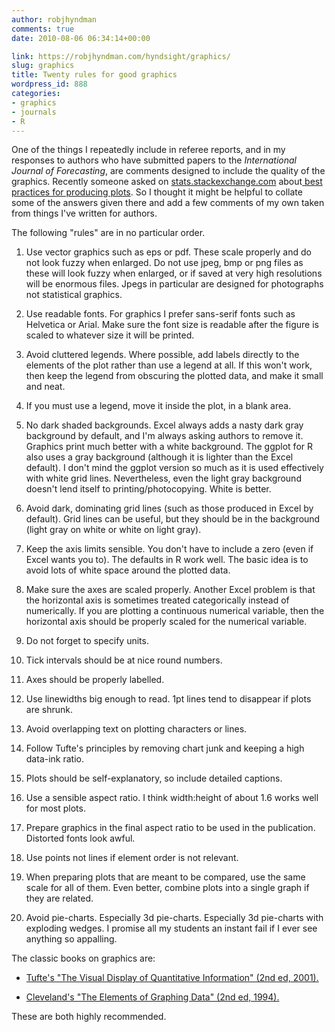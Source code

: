 ```yaml
---
author: robjhyndman
comments: true
date: 2010-08-06 06:34:14+00:00

link: https://robjhyndman.com/hyndsight/graphics/
slug: graphics
title: Twenty rules for good graphics
wordpress_id: 888
categories:
- graphics
- journals
- R
---
```


One of the things I repeatedly include in referee reports, and in my responses to authors who have submitted papers to the _International Journal of Forecasting_, are comments designed to include the quality of the graphics. Recently someone asked on [stats.stackexchange.com](http://stats.stackexchange.com) about[ best practices for producing plots](http://stats.stackexchange.com/questions/396/). So I thought it might be helpful to collate some of the answers given there and add a few comments of my own taken from things I've written for authors.

The following "rules" are in no particular order.




    
  1. Use vector graphics such as eps or pdf. These scale properly and do not look fuzzy when enlarged. Do not use jpeg, bmp or png files as these will look fuzzy when enlarged, or if saved at very high resolutions will be enormous files. Jpegs in particular are designed for photographs not statistical graphics.

    
  2. Use readable fonts. For graphics I prefer sans-serif fonts such as Helvetica or Arial. Make sure the font size is readable after the figure is scaled to whatever size it will be printed.

    
  3. Avoid cluttered legends. Where possible, add labels directly to the elements of the plot rather than use a legend at all. If this won't work, then keep the legend from obscuring the plotted data, and make it small and neat.

    
  4. If you must use a legend, move it inside the plot, in a blank area.

    
  5. No dark shaded backgrounds. Excel always adds a nasty dark gray background by default, and I'm always asking authors to remove it. Graphics print much better with a white background. The ggplot for R also uses a gray background (although it is lighter than the Excel default). I don't mind the ggplot version so much as it is used effectively with white grid lines. Nevertheless, even the light gray background doesn't lend itself to printing/photocopying. White is better.

    
  6. Avoid dark, dominating grid lines (such as those produced in Excel by default). Grid lines can be useful, but they should be in the background (light gray on white or white on light gray).

    
  7. Keep the axis limits sensible. You don't have to include a zero (even if Excel wants you to). The defaults in R work well. The basic idea is to avoid lots of white space around the plotted data.

    
  8. Make sure the axes are scaled properly. Another Excel problem is that the horizontal axis is sometimes treated categorically instead of numerically. If you are plotting a continuous numerical variable, then the horizontal axis should be properly scaled for the numerical variable.

    
  9. Do not forget to specify units.

    
  10. Tick intervals should be at nice round numbers.

    
  11. Axes should be properly labelled.

    
  12. Use linewidths big enough to read. 1pt lines tend to disappear if plots are shrunk.

    
  13. Avoid overlapping text on plotting characters or lines.

    
  14. Follow Tufte's principles by removing chart junk and keeping a high data-ink ratio.

    
  15. Plots should be self-explanatory, so include detailed captions.

    
  16. Use a sensible aspect ratio. I think width:height of about 1.6 works well for most plots.

    
  17. Prepare graphics in the final aspect ratio to be used in the publication. Distorted fonts look awful.

    
  18. Use points not lines if element order is not relevant.

    
  19. When preparing plots that are meant to be compared, use the same scale for all of them. Even better, combine plots into a single graph if they are related.


  20. Avoid pie-charts. Especially 3d pie-charts. Especially 3d pie-charts with exploding wedges. I promise all my students an instant fail if I ever see anything so appalling.


The classic books on graphics are:



  * [Tufte's "The Visual Display of Quantitative Information" (2nd ed, 2001).](http://amzn.com/0961392142/?tag=otexts-20)


  * [Cleveland's "The Elements of Graphing Data" (2nd ed, 1994).](http://amzn.com/0963488414/?tag=otexts-20)



These are both highly recommended.
